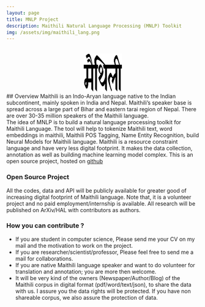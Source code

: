 ```yaml
---
layout: page
title: MNLP Project
description: Maithili Natural Language Processing (MNLP) Toolkit
img: /assets/img/maithili_lang.png
---
```

<br />
<center><img src="/assets/img/maithili_lang.png" alt="riturajsingh" width="100px" height="100px"></center>
## Overview
Maithili is an Indo-Aryan language native to the Indian subcontinent, mainly spoken in India and Nepal. Maithili’s speaker base is spread across a large part of Bihar and eastern tarai region of Nepal. There are over 30-35 million speakers of the Maithili language.

<br />
The idea of MNLP is to build a natural language processing toolkit for Maithili Language. The tool will help to tokenize Maithili text, word embeddings in maithili, Maithili POS Tagging, Name Entity Recognition, build Neural Models for Maithili language. Maithili is a resource constraint language and have very less digital footprint. It makes the data collection, annotation as well as building machine learning model complex. This is an open source project, hosted on  <a href="https://github.com/devrituraj/mnlp" target="_blank">github</a>

<br />

### Open Source Project
All the codes, data and API will be publicly available for greater good of increasing digital footprint of Maithili language. Note that, it is a volunteer project and no paid employment/internship is available. All research will be published on ArXiv/HAL with contributors as authors.


### How you can contribute ?
- If you are student in computer science, Please send me your CV on my mail and the motivation to work on the project.
- If you are researcher/scientist/professor, Please feel free to send me a mail for collaborations.
- If you are native Maithili language speaker and want to do volunteer for translation and annotation; you are more then welcome.
- It will be very kind of the owners (Newspaper/Author/Blog) of the Maithili corpus in digital format (pdf/word/text/json), to share the data with us. I assure you the data rights will be protected. If you have non shareable corpus, we also assure the protection of data.
